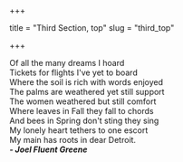 +++

title = "Third Section, top"
slug = "third_top"

+++
                    <p>Of all the many dreams I hoard<br>
                    Tickets for flights I've yet to board<br>
                    Where the soil is rich with words enjoyed<br>
                    The palms are weathered yet still support<br>
                    The women weathered but still comfort<br>
                    Where leaves in Fall they fall to chords<br>
                    And bees in Spring don't sting they sing<br>
                    My lonely heart tethers to one escort<br>
                    My main has roots in dear Detroit.<br>
                    <strong><i>- Joel Fluent Greene</i></strong>